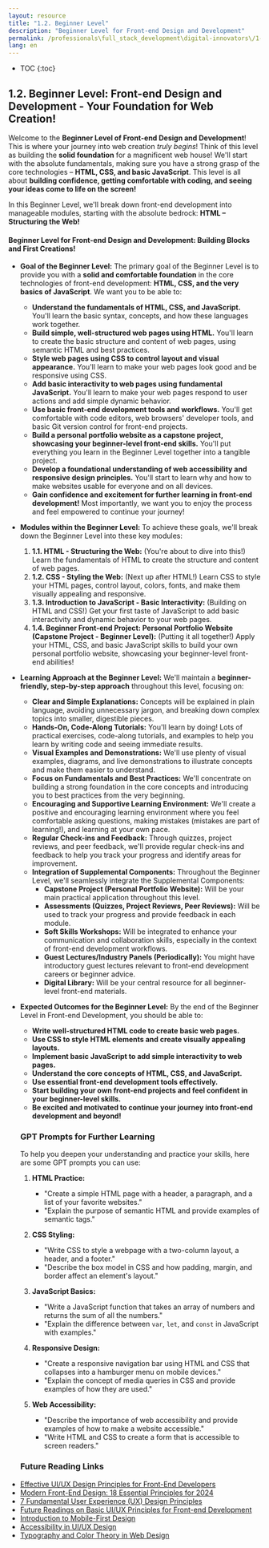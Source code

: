```yaml
---
layout: resource
title: "1.2. Beginner Level"
description: "Beginner Level for Front-end Design and Development"
permalink: /professionals\full_stack_development\digital-innovators\/1-2-beginner-level-frontend/
lang: en
---
```


* TOC
{:toc}



## 1.2. Beginner Level: Front-end Design and Development - Your Foundation for Web Creation!

Welcome to the **Beginner Level of Front-end Design and Development**! This is where your journey into web creation *truly begins*!  Think of this level as building the **solid foundation** for a magnificent web house!  We'll start with the absolute fundamentals, making sure you have a strong grasp of the core technologies – **HTML, CSS, and basic JavaScript**.  This level is all about **building confidence, getting comfortable with coding, and seeing your ideas come to life on the screen!**

In this Beginner Level, we'll break down front-end development into manageable modules, starting with the absolute bedrock: **HTML – Structuring the Web!**

#### Beginner Level for Front-end Design and Development:  Building Blocks and First Creations!

*   **Goal of the Beginner Level:**  The primary goal of the Beginner Level is to provide you with a **solid and comfortable foundation** in the core technologies of front-end development: **HTML, CSS, and the very basics of JavaScript**.  We want you to be able to:

    *   **Understand the fundamentals of HTML, CSS, and JavaScript.**  You'll learn the basic syntax, concepts, and how these languages work together.
    *   **Build simple, well-structured web pages using HTML.** You'll learn to create the basic structure and content of web pages, using semantic HTML and best practices.
    *   **Style web pages using CSS to control layout and visual appearance.** You'll learn to make your web pages look good and be responsive using CSS.
    *   **Add basic interactivity to web pages using fundamental JavaScript.** You'll learn to make your web pages respond to user actions and add simple dynamic behavior.
    *   **Use basic front-end development tools and workflows.** You'll get comfortable with code editors, web browsers' developer tools, and basic Git version control for front-end projects.
    *   **Build a personal portfolio website as a capstone project, showcasing your beginner-level front-end skills.** You'll put everything you learn in the Beginner Level together into a tangible project.
    *   **Develop a foundational understanding of web accessibility and responsive design principles.**  You'll start to learn why and how to make websites usable for everyone and on all devices.
    *   **Gain confidence and excitement for further learning in front-end development!**  Most importantly, we want you to enjoy the process and feel empowered to continue your journey!

*   **Modules within the Beginner Level:**  To achieve these goals, we'll break down the Beginner Level into these key modules:

    1.  **1.1. HTML - Structuring the Web:**  (You're about to dive into this!)  Learn the fundamentals of HTML to create the structure and content of web pages.
    2.  **1.2. CSS - Styling the Web:** (Next up after HTML!) Learn CSS to style your HTML pages, control layout, colors, fonts, and make them visually appealing and responsive.
    3.  **1.3. Introduction to JavaScript - Basic Interactivity:** (Building on HTML and CSS!)  Get your first taste of JavaScript to add basic interactivity and dynamic behavior to your web pages.
    4.  **1.4. Beginner Front-end Project: Personal Portfolio Website (Capstone Project - Beginner Level):**  (Putting it all together!)  Apply your HTML, CSS, and basic JavaScript skills to build your own personal portfolio website, showcasing your beginner-level front-end abilities!

*   **Learning Approach at the Beginner Level:**  We'll maintain a **beginner-friendly, step-by-step approach** throughout this level, focusing on:

    *   **Clear and Simple Explanations:**  Concepts will be explained in plain language, avoiding unnecessary jargon, and breaking down complex topics into smaller, digestible pieces.
    *   **Hands-On, Code-Along Tutorials:**  You'll learn by doing!  Lots of practical exercises, code-along tutorials, and examples to help you learn by writing code and seeing immediate results.
    *   **Visual Examples and Demonstrations:** We'll use plenty of visual examples, diagrams, and live demonstrations to illustrate concepts and make them easier to understand.
    *   **Focus on Fundamentals and Best Practices:**  We'll concentrate on building a strong foundation in the core concepts and introducing you to best practices from the very beginning.
    *   **Encouraging and Supportive Learning Environment:**  We'll create a positive and encouraging learning environment where you feel comfortable asking questions, making mistakes (mistakes are part of learning!), and learning at your own pace.
    *   **Regular Check-ins and Feedback:**  Through quizzes, project reviews, and peer feedback, we'll provide regular check-ins and feedback to help you track your progress and identify areas for improvement.
    *   **Integration of Supplemental Components:** Throughout the Beginner Level, we'll seamlessly integrate the Supplemental Components:
        *   **Capstone Project (Personal Portfolio Website):**  Will be your main practical application throughout this level.
        *   **Assessments (Quizzes, Project Reviews, Peer Reviews):** Will be used to track your progress and provide feedback in each module.
        *   **Soft Skills Workshops:**  Will be integrated to enhance your communication and collaboration skills, especially in the context of front-end development workflows.
        *   **Guest Lectures/Industry Panels (Periodically):**  You might have introductory guest lectures relevant to front-end development careers or beginner advice.
        *   **Digital Library:** Will be your central resource for all beginner-level front-end materials.

*   **Expected Outcomes for the Beginner Level:** By the end of the Beginner Level in Front-end Development, you should be able to:

    *   **Write well-structured HTML code to create basic web pages.**
    *   **Use CSS to style HTML elements and create visually appealing layouts.**
    *   **Implement basic JavaScript to add simple interactivity to web pages.**
    *   **Understand the core concepts of HTML, CSS, and JavaScript.**
    *   **Use essential front-end development tools effectively.**
    *   **Start building your own front-end projects and feel confident in your beginner-level skills.**
    *   **Be excited and motivated to continue your journey into front-end development and beyond!**

    ### GPT Prompts for Further Learning

    To help you deepen your understanding and practice your skills, here are some GPT prompts you can use:

    1. **HTML Practice:**
        - "Create a simple HTML page with a header, a paragraph, and a list of your favorite websites."
        - "Explain the purpose of semantic HTML and provide examples of semantic tags."

    2. **CSS Styling:**
        - "Write CSS to style a webpage with a two-column layout, a header, and a footer."
        - "Describe the box model in CSS and how padding, margin, and border affect an element's layout."

    3. **JavaScript Basics:**
        - "Write a JavaScript function that takes an array of numbers and returns the sum of all the numbers."
        - "Explain the difference between `var`, `let`, and `const` in JavaScript with examples."

    4. **Responsive Design:**
        - "Create a responsive navigation bar using HTML and CSS that collapses into a hamburger menu on mobile devices."
        - "Explain the concept of media queries in CSS and provide examples of how they are used."

    5. **Web Accessibility:**
        - "Describe the importance of web accessibility and provide examples of how to make a website accessible."
        - "Write HTML and CSS to create a form that is accessible to screen readers."

    ### Future Reading Links

- [Effective UI/UX Design Principles for Front-End Developers](https://www.keitaro.com/insights/2024/06/11/effective-ui-ux-design-principles-for-front-end-developers/)
- [Modern Front-End Design: 18 Essential Principles for 2024](https://www.index.dev/blog/top-front-end-design-principles-for-software-developers-2024)
- [7 Fundamental User Experience (UX) Design Principles](https://www.uxdesigninstitute.com/blog/ux-design-principles/)
- [Future Readings on Basic UI/UX Principles for Front-end Development](https://bing.com/search?q=Future+Readings+on+Basic+UI%2fUX+Principles+for+Front-end+Development)
- [Introduction to Mobile-First Design](https://www.smashingmagazine.com/2018/12/guidelines-for-mobile-first-design/)
- [Accessibility in UI/UX Design](https://www.a11yproject.com/)
- [Typography and Color Theory in Web Design](https://www.webdesignerdepot.com/2021/03/typography-and-color-theory-in-web-design/)

